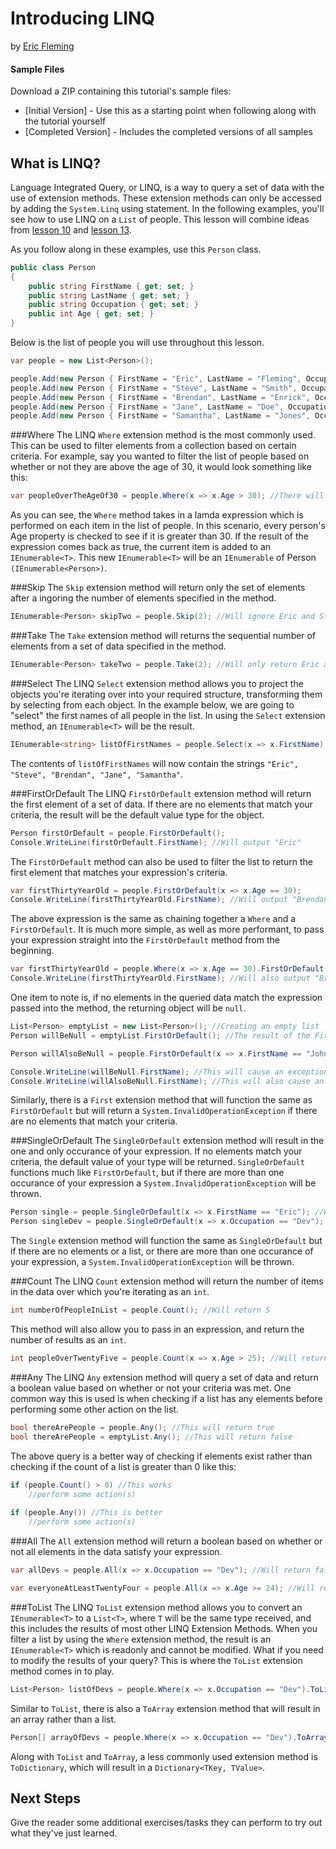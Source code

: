 # Introducing LINQ
by [Eric Fleming](http://deviq.com/me/eric-fleming)

#### Sample Files
Download a ZIP containing this tutorial's sample files:
- [Initial Version] - Use this as a starting point when following along with the tutorial yourself
- [Completed Version] - Includes the completed versions of all samples

## What is LINQ?
Language Integrated Query, or LINQ, is a way to query a set of data with the use of extension methods. These extension methods can only be accessed by adding the `System.Linq` using statement. In the following examples, you'll see how to use LINQ on a ``List`` of people. This lesson will combine ideas from [lesson 10](lesson-10.md) and [lesson 13](lesson-13.md). 

As you follow along in these examples, use this ``Person`` class.

```c#
public class Person
{
    public string FirstName { get; set; }
    public string LastName { get; set; }
    public string Occupation { get; set; }
    public int Age { get; set; }
}
```

Below is the list of people you will use throughout this lesson.

```c#
var people = new List<Person>();

people.Add(new Person { FirstName = "Eric", LastName = "Fleming", Occupation = "Dev", Age = 24 });
people.Add(new Person { FirstName = "Steve", LastName = "Smith", Occupation = "Manager", Age = 40 }); //Steve Person - how to refer to these whole objects later in article?
people.Add(new Person { FirstName = "Brendan", LastName = "Enrick", Occupation = "Dev", Age = 30 });
people.Add(new Person { FirstName = "Jane", LastName = "Doe", Occupation = "Dev", Age = 35 }); //Jane Person
people.Add(new Person { FirstName = "Samantha", LastName = "Jones", Occupation = "Dev", Age = 24 });
```

###Where
The LINQ `Where` extension method is the most commonly used. This can be used to filter elements from a collection based on certain criteria. For example, say you wanted to filter the list of people based on whether or not they are above the age of 30, it would look something like this:

```c#
var peopleOverTheAgeOf30 = people.Where(x => x.Age > 30); //There will be two Persons in this variable: the "Steve" Person and the "Jane" Person (need better way to describe this)
``` 

As you can see, the `Where` method takes in a lamda expression which is performed on each item in the list of people. In this scenario, every person's Age property is checked to see if it is greater than 30. If the result of the expression comes back as true, the current item is added to an `IEnumerable<T>`. This new `IEnumerable<T>` will be an `IEnumerable` of Person `(IEnumerable<Person>)`.

###Skip
The `Skip` extension method will return only the set of elements after a ingoring the number of elements specified in the method.

```c#
IEnumerable<Person> skipTwo = people.Skip(2); //Will ignore Eric and Steve in the list of people
```

###Take
The `Take` extension method will returns the sequential number of elements from a set of data specified in the method.

```c#
IEnumerable<Person> takeTwo = people.Take(2); //Will only return Eric and Steve from the list of people 
```

###Select
The LINQ `Select` extension method allows you to project the objects you're iterating over into your required structure, transforming them by selecting from each object. In the example below, we are going to "select" the first names of all people in the list. In using the `Select` extension method, an `IEnumerable<T>` will be the result.

```c#
IEnumerable<string> listOfFirstNames = people.Select(x => x.FirstName);
```

The contents of `listOfFirstNames` will now contain the strings `"Eric", "Steve", "Brendan", "Jane", "Samantha"`.

###FirstOrDefault
The LINQ `FirstOrDefault` extension method will return the first element of a set of data. If there are no elements that match your criteria, the result will be the default value type for the object. 

```c#
Person firstOrDefault = people.FirstOrDefault();
Console.WriteLine(firstOrDefault.FirstName); //Will output "Eric"
```

The `FirstOrDefault` method can also be used to filter the list to return the first element that matches your expression's criteria.

```c#
var firstThirtyYearOld = people.FirstOrDefault(x => x.Age == 30);
Console.WriteLine(firstThirtyYearOld.FirstName); //Will output "Brendan"
```

The above expression is the same as chaining together a `Where` and a `FirstOrDefault`. It is much more simple, as well as more performant, to pass your expression straight into the `FirstOrDefault` method from the beginning. 
```c#
var firstThirtyYearOld = people.Where(x => x.Age == 30).FirstOrDefault();
Console.WriteLine(firstThirtyYearOld.FirstName); //Will also output "Brendan"
```

One item to note is, if no elements in the queried data match the expression passed into the method, the returning object will be `null`.

```c#
List<Person> emptyList = new List<Person>(); //Creating an empty list
Person willBeNull = emptyList.FirstOrDefault(); //The result of the FirstOrDefault call will be null

Person willAlsoBeNull = people.FirstOrDefault(x => x.FirstName == "John"); //The result of the FirstOfDefault call will be null

Console.WriteLine(willBeNull.FirstName); //This will cause an exception
Console.WriteLine(willAlsoBeNull.FirstName); //This will also cause an exception
```

Similarly, there is a `First` extension method that will function the same as `FirstOrDefault` but will return a `System.InvalidOperationException` if there are no elements that match your criteria.

###SingleOrDefault
The `SingleOrDefault` extension method will result in the one and only occurance of your expression. If no elements match your criteria, the default value of your type will be returned. `SingleOrDefault` functions much like `FirstOrDefault`, but if there are more than one occurance of your expression a `System.InvalidOperationException` will be thrown.

```c#
Person single = people.SingleOrDefault(x => x.FirstName == "Eric"); //Will return the Eric Person obejct
Person singleDev = people.SingleOrDefault(x => x.Occupation == "Dev"); //Will throw the System.InvalidOperationException
```

The `Single` extension method will function the same as `SingleOrDefault` but if there are no elements or a list, or there are more than one occurance of your expression, a `System.InvalidOperationException` will be thrown.

###Count
The LINQ `Count` extension method will return the number of items in the data over which you're iterating as an `int`.

```c#
int numberOfPeopleInList = people.Count(); //Will return 5
```

This method will also allow you to pass in an expression, and return the number of results as an `int`.

```c#
int peopleOverTwentyFive = people.Count(x => x.Age > 25); //Will return 3
```

###Any
The LINQ `Any` extension method will query a set of data and return a boolean value based on whether or not your criteria was met. One common way this is used is when checking if a list has any elements before performing some other action on the list.

```c#
bool thereArePeople = people.Any(); //This will return true
bool thereArePeople = emptyList.Any(); //This will return false
```

The above query is a better way of checking if elements exist rather than checking if the count of a list is greater than 0 like this:

```c#
if (people.Count() > 0) //This works
    //perform some action(s)
	
if (people.Any()) //This is better
    //perform some action(s)
```

###All
The `All` extension method will return a boolean based on whether or not all elements in the data satisfy your expression.

```c#
var allDevs = people.All(x => x.Occupation == "Dev"); //Will return false

var everyoneAtLeastTwentyFour = people.All(x => x.Age >= 24); //Will return true
```

###ToList
The LINQ `ToList` extension method allows you to convert an `IEnumerable<T>` to a `List<T>`, where `T` will be the same type received, and this includes the results of most other LINQ Extension Methods. When you filter a list by using the `Where` extension method, the result is an `IEnumerable<T>` which is readonly and  cannot be modified. What if you need to modify the results of your query? This is where the `ToList` extension method comes in to play.

```c#
List<Person> listOfDevs = people.Where(x => x.Occupation == "Dev").ToList(); //This will return a List<Person>
```

Similar to `ToList`, there is also a `ToArray` extension method that will result in an array rather than a list.

```c#
Person[] arrayOfDevs = people.Where(x => x.Occupation == "Dev").ToArray(); //This will return a Person[] array
```

Along with `ToList` and `ToArray`, a less commonly used extension method is `ToDictionary`, which will result in a `Dictionary<TKey, TValue>`.

## Next Steps

Give the reader some additional exercises/tasks they can perform to try out what they've just learned.
